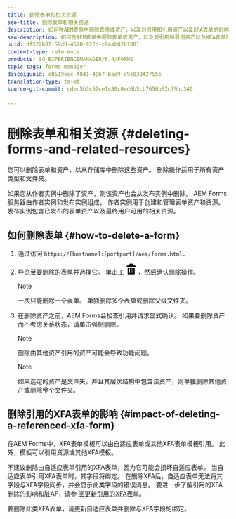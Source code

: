 ```yaml
---
title: 删除表单和相关资源
seo-title: 删除表单和相关资源
description: 如何在AEM表单中删除表单或资产，以及对引用和引用资产以及XFA表单的影响。
seo-description: 如何在AEM表单中删除表单或资产，以及对引用和引用资产以及XFA表单的影响。
uuid: df522b87-59d8-4678-922d-c9aab82b1381
content-type: reference
products: SG_EXPERIENCEMANAGER/6.4/FORMS
topic-tags: forms-manager
discoiquuid: c8519eec-f841-4867-baa9-a9e03042755e
translation-type: tm+mt
source-git-commit: cdec5b3c57ce1c80c0ed6b5cb7650b52cf9bc340

---
```



# 删除表单和相关资源 {#deleting-forms-and-related-resources}

您可以删除表单和资产，以从存储库中删除这些资产。 删除操作适用于所有资产类型和文件夹。

如果您从作者实例中删除了资产，则该资产也会从发布实例中删除。 AEM Forms服务器由作者实例和发布实例组成。 作者实例用于创建和管理表单资产和资源。 发布实例包含已发布的表单资产以及最终用户可用的相关资源。

## 如何删除表单 {#how-to-delete-a-form}

1. 通过访问 `https://[hostname]:[portport]/aem/forms.html.`
1. 导览至要删除的表单并选择它。 单击工 ![具栏中的删除aem6forms_delete2](assets/aem6forms_delete2.png) ，然后确认删除操作。

   >[!NOTE]
   >
   >一次只能删除一个表单。 单独删除多个表单或删除父级文件夹。

1. 在删除资产之前，AEM Forms会检查引用并请求显式确认。 如果要删除资产而不考虑关系状态，请单击强制删除。

   >[!NOTE]
   >
   >删除由其他资产引用的资产可能会导致功能问题。

   >[!NOTE]
   >
   >如果选定的资产是文件夹，并且其层次结构中包含该资产，则单独删除其他资产或删除整个文件夹。

## 删除引用的XFA表单的影响 {#impact-of-deleting-a-referenced-xfa-form}

在AEM Forms中，XFA表单模板可以由自适应表单或其他XFA表单模板引用。 此外，模板可以引用资源或其他XFA模板。

不建议删除由自适应表单引用的XFA表单，因为它可能会损坏自适应表单。 当自适应表单引用XFA表单时，其字段将绑定。 在删除XFA后，自适应表单无法将其字段与XFA字段同步，并会显示此类字段的错误消息。 要进一步了解引用的XFA删除的影响和脏AF，请参 [阅更新引用的XFA表单](/help/forms/using/get-xdp-pdf-documents-aem.md#p-updating-referenced-xfa-forms-p)。

要删除此类XFA表单，请更新自适应表单并删除与XFA字段的绑定。
